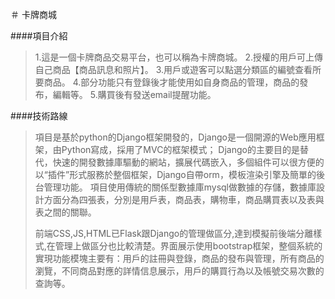 ＃ 卡牌商城

####項目介紹

>1.這是一個卡牌商品交易平台，也可以稱為卡牌商城。
>2.授權的用戶可上傳自己商品【商品訊息和照片】。
>3.用戶或遊客可以點選分類區的編號查看所要商品。
>4.部分功能只有登錄後才能使用如自身商品的管理，商品的發布，編輯等。
>5.購買後有發送email提醒功能。

####技術路線

>項目是基於python的Django框架開發的，Django是一個開源的Web應用框架，由Python寫成，採用了MVC的框架模式； Django的主要目的是替代，快速的開發數據庫驅動的網站，擴展代碼嵌入，多個組件可以很方便的以“插件”形式服務於整個框架，Django自帶orm，模板渲染引擎及簡單的後台管理功能。
>項目使用傳統的關係型數據庫mysql做數據的存儲，數據庫設計方面分為四張表，分別是用戶表，商品表，購物車，商品購買表以及表與表之間的關聯。
>
>前端CSS,JS,HTML已Flask跟Django的管理做區分,達到模擬前後端分離樣式,在管理上做區分也比較清楚。界面展示使用bootstrap框架，整個系統的實現功能模塊主要有：用戶的註冊與登錄，商品的發布與管理，所有商品的瀏覽，不同商品對應的詳情信息展示，用戶的購買行為以及帳號交易次數的查詢等。
